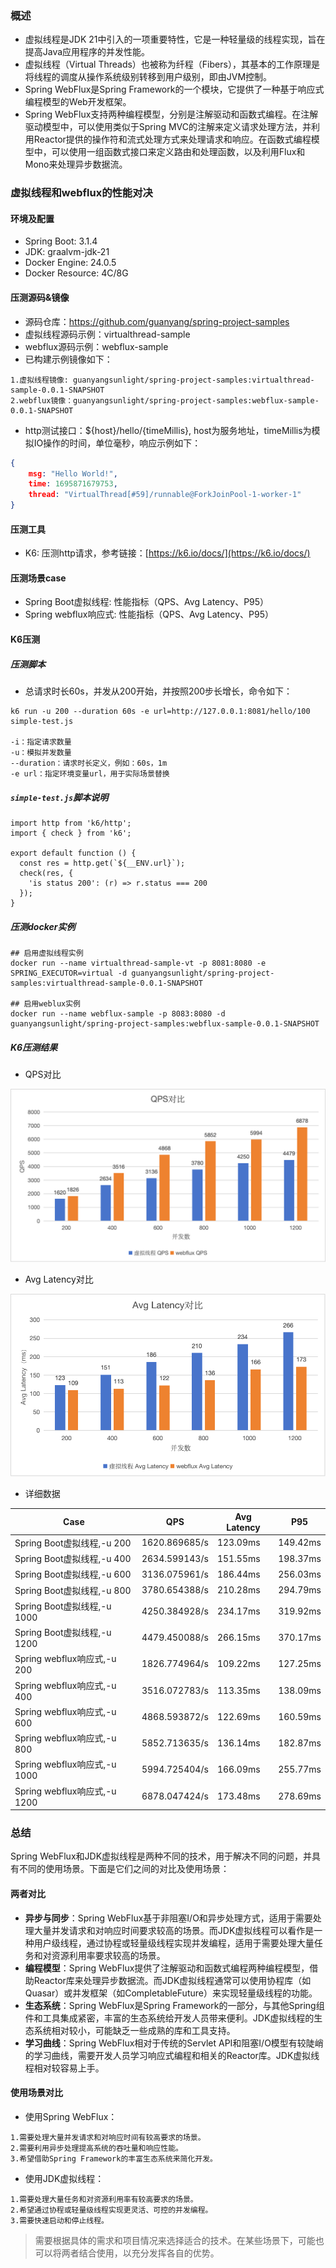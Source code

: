 ### 概述
- 虚拟线程是JDK 21中引入的一项重要特性，它是一种轻量级的线程实现，旨在提高Java应用程序的并发性能。
- 虚拟线程（Virtual Threads）也被称为纤程（Fibers），其基本的工作原理是将线程的调度从操作系统级别转移到用户级别，即由JVM控制。
- Spring WebFlux是Spring Framework的一个模块，它提供了一种基于响应式编程模型的Web开发框架。
- Spring WebFlux支持两种编程模型，分别是注解驱动和函数式编程。在注解驱动模型中，可以使用类似于Spring MVC的注解来定义请求处理方法，并利用Reactor提供的操作符和流式处理方式来处理请求和响应。在函数式编程模型中，可以使用一组函数式接口来定义路由和处理函数，以及利用Flux和Mono来处理异步数据流。

### 虚拟线程和webflux的性能对决

#### 环境及配置
- Spring Boot: 3.1.4
- JDK: graalvm-jdk-21
- Docker Engine: 24.0.5
- Docker Resource: 4C/8G

#### 压测源码&镜像
- 源码仓库：https://github.com/guanyang/spring-project-samples
- 虚拟线程源码示例：virtualthread-sample
- webflux源码示例：webflux-sample
- 已构建示例镜像如下：
```
1.虚拟线程镜像: guanyangsunlight/spring-project-samples:virtualthread-sample-0.0.1-SNAPSHOT
2.webflux镜像：guanyangsunlight/spring-project-samples:webflux-sample-0.0.1-SNAPSHOT
```
- http测试接口：${host}/hello/{timeMillis}, host为服务地址，timeMillis为模拟IO操作的时间，单位毫秒，响应示例如下：
```json
{
    msg: "Hello World!",
    time: 1695871679753,
    thread: "VirtualThread[#59]/runnable@ForkJoinPool-1-worker-1"
}
```

#### 压测工具
- K6: 压测http请求，参考链接：[https://k6.io/docs/](https://k6.io/docs/)

#### 压测场景case
- Spring Boot虚拟线程: 性能指标（QPS、Avg Latency、P95）
- Spring webflux响应式: 性能指标（QPS、Avg Latency、P95）

#### K6压测

##### 压测脚本
- 总请求时长60s，并发从200开始，并按照200步长增长，命令如下：
```
k6 run -u 200 --duration 60s -e url=http://127.0.0.1:8081/hello/100 simple-test.js

-i：指定请求数量
-u：模拟并发数量
--duration：请求时长定义，例如：60s，1m
-e url：指定环境变量url，用于实际场景替换
```
##### `simple-test.js`脚本说明
```
import http from 'k6/http';
import { check } from 'k6';

export default function () {
  const res = http.get(`${__ENV.url}`);
  check(res, {
    'is status 200': (r) => r.status === 200
  });
}
```

##### 压测docker实例
```shell
## 启用虚拟线程实例
docker run --name virtualthread-sample-vt -p 8081:8080 -e SPRING_EXECUTOR=virtual -d guanyangsunlight/spring-project-samples:virtualthread-sample-0.0.1-SNAPSHOT

## 启用weblux实例
docker run --name webflux-sample -p 8083:8080 -d guanyangsunlight/spring-project-samples:webflux-sample-0.0.1-SNAPSHOT
```

##### K6压测结果

- QPS对比

![QPS对比](image/QPS.png)

- Avg Latency对比

![Avg Latency对比](image/Avg-Latency.png)

- 详细数据

| Case                      | QPS           | Avg Latency | P95      |
|---------------------------|---------------|-------------|----------|
| Spring Boot虚拟线程,-u 200    | 1620.869685/s | 123.09ms    | 149.42ms |
| Spring Boot虚拟线程,-u 400    | 2634.599143/s | 151.55ms    | 198.37ms |
| Spring Boot虚拟线程,-u 600    | 3136.075961/s | 186.44ms    | 256.03ms |
| Spring Boot虚拟线程,-u 800    | 3780.654388/s | 210.28ms    | 294.79ms |
| Spring Boot虚拟线程,-u 1000   | 4250.384928/s | 234.17ms    | 319.92ms |
| Spring Boot虚拟线程,-u 1200   | 4479.450088/s | 266.15ms    | 370.17ms |
| Spring webflux响应式,-u 200  | 1826.774964/s | 109.22ms    | 127.25ms |
| Spring webflux响应式,-u 400  | 3516.072783/s | 113.35ms    | 138.09ms |
| Spring webflux响应式,-u 600  | 4868.593872/s | 122.69ms    | 160.59ms |
| Spring webflux响应式,-u 800  | 5852.713635/s | 136.14ms    | 182.87ms |
| Spring webflux响应式,-u 1000 | 5994.725404/s | 166.09ms    | 255.77ms |
| Spring webflux响应式,-u 1200 | 6878.047424/s | 173.48ms    | 278.69ms |


### 总结
Spring WebFlux和JDK虚拟线程是两种不同的技术，用于解决不同的问题，并具有不同的使用场景。下面是它们之间的对比及使用场景：

#### 两者对比
- **异步与同步**：Spring WebFlux基于非阻塞I/O和异步处理方式，适用于需要处理大量并发请求和对响应时间要求较高的场景。而JDK虚拟线程可以看作是一种用户级线程，通过协程或轻量级线程实现并发编程，适用于需要处理大量任务和对资源利用率要求较高的场景。
- **编程模型**：Spring WebFlux提供了注解驱动和函数式编程两种编程模型，借助Reactor库来处理异步数据流。而JDK虚拟线程通常可以使用协程库（如Quasar）或并发框架（如CompletableFuture）来实现轻量级线程的功能。
- **生态系统**：Spring WebFlux是Spring Framework的一部分，与其他Spring组件和工具集成紧密，丰富的生态系统给开发人员带来便利。JDK虚拟线程的生态系统相对较小，可能缺乏一些成熟的库和工具支持。
- **学习曲线**：Spring WebFlux相对于传统的Servlet API和阻塞I/O模型有较陡峭的学习曲线，需要开发人员学习响应式编程和相关的Reactor库。JDK虚拟线程相对较容易上手。

#### 使用场景对比
- 使用Spring WebFlux：
```
1.需要处理大量并发请求和对响应时间有较高要求的场景。
2.需要利用异步处理提高系统的吞吐量和响应性能。
3.希望借助Spring Framework的丰富生态系统来简化开发。
```
- 使用JDK虚拟线程：
```
1.需要处理大量任务和对资源利用率有较高要求的场景。
2.希望通过协程或轻量级线程实现更灵活、可控的并发编程。
3.需要快速启动和停止线程。
```
>需要根据具体的需求和项目情况来选择适合的技术。在某些场景下，可能也可以将两者结合使用，以充分发挥各自的优势。